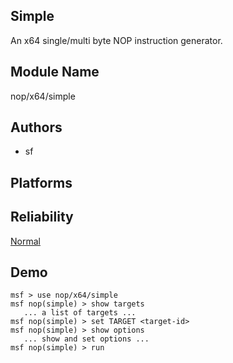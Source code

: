 ## Simple

An x64 single/multi byte NOP instruction generator.


## Module Name
nop/x64/simple

## Authors
* sf





## Platforms


## Reliability
[Normal](https://github.com/rapid7/metasploit-framework/wiki/Exploit-Ranking)

## Demo

```
msf > use nop/x64/simple
msf nop(simple) > show targets
   ... a list of targets ...
msf nop(simple) > set TARGET <target-id>
msf nop(simple) > show options
   ... show and set options ...
msf nop(simple) > run
```
    
    